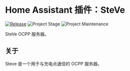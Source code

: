 # Home Assistant 插件：SteVe

[![Release][release-shield]][release] ![Project Stage][project-stage-shield] ![Project Maintenance][maintenance-shield]

SteVe OCPP 服务器。

## 关于

Steve 是一个用于与充电点通信的 OCPP 服务器。

[maintenance-shield]: https://img.shields.io/maintenance/yes/2025.svg
[project-stage-shield]: https://img.shields.io/badge/project%20stage-experimental-yellow.svg
[release-shield]: https://img.shields.io/badge/version-v3.0.0-blue.svg
[release]: https://github.com/erik73/addon-steve/tree/v3.0.0